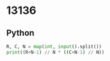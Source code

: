 # 13136

## Python

```python
R, C, N = map(int, input().split())
print((R+N-1) // N * ((C+N-1) // N))
```
